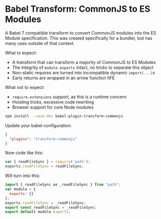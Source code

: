 # Babel Transform: CommonJS to ES Modules

A Babel 7 compatible transform to convert CommonJS modules into the ES Module
specification. This was created specifically for a bundler, but has many uses
outside of that context.

What to expect:

- A transform that can transform a majority of CommonJS to ES Modules
- The integrity of `module.exports` intact, no tricks to separate this object
- Non-static requires are turned into incompatible dynamic `import(...)`s
- Early returns are wrapped in an arrow function IIFE

What not to expect:

- `require.extensions` support, as this is a runtime concern
- Hoisting tricks, excessive code rewriting
- Browser support for core Node modules

```sh
npm install --save-dev babel-plugin-transform-commonjs
```

Update your babel configuration:

```json
{
  "plugins": "transform-commonjs"
}
```

Now code like this:

```javascript
var { readFileSync } = require('path');
exports.readFileSync = readFileSync;
```

Will turn into this:

``` javascript
import { readFileSync as _readFileSync } from "path";
var module = {
  exports: {}
};
exports.readFileSync = _readFileSync;
export const readFileSync = _readFileSync;
export default module.exports;
```
